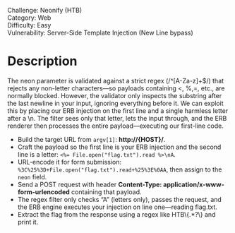 Challenge: Neonify (HTB)<br>
Category: Web<br>
Difficulty: Easy<br>
Vulnerability: Server-Side Template Injection
(New Line bypass)<br>

<h1>Description</h1>

The neon parameter is validated against a strict regex (/^[A-Za-z]+$/) that rejects any non-letter characters—so
payloads containing <, %,=, etc., are normally blocked. However, the validator only inspects the substring after the
    last newline in your input, ignoring everything before it. We can exploit this by placing our ERB injection on the
    first line and a single harmless letter after a \n. The filter sees only that letter, lets the input through, and
    the ERB renderer then processes the entire payload—executing our first-line code.
    
  <ul>
    <li>Build the target URL from <code>argv[1]</code>: <b>http://{HOST}/</b>.</li>
    <li>Craft the payload so the first line is your ERB injection and the second line is a letter:
        <code><%= File.open("flag.txt").read %>\nA</code>.</li>
    <li>URL-encode it for form submission: <code>%3C%25%3D+File.open("flag.txt").read+%25%3E%0AA</code>, then assign to
        the <code>neon</code> field.</li>
    <li>Send a POST request with header <b>Content-Type: application/x-www-form-urlencoded</b> containing that payload.
    </li>
    <li>The regex filter only checks “A” (letters only), passes the request, and the ERB engine executes your injection
        on line one—reading flag.txt.</li>
    <li>Extract the flag from the response using a regex like HTB\{.*?\} and print it.</li>
    </ul>
